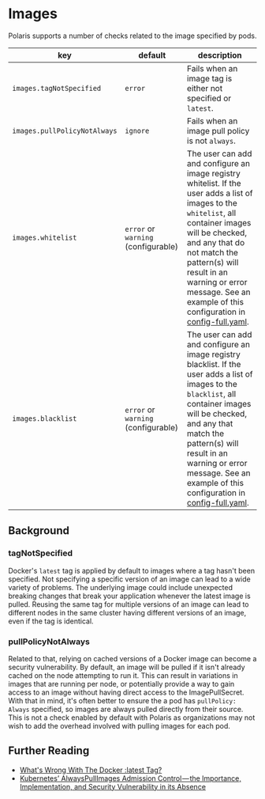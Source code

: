 # Images

Polaris supports a number of checks related to the image specified by pods.

key | default | description
----|---------|------------
`images.tagNotSpecified` | `error` | Fails when an image tag is either not specified or `latest`.
`images.pullPolicyNotAlways` | `ignore` | Fails when an image pull policy is not `always`.
`images.whitelist` | `error` or `warning` (configurable)| The user can add and configure an image registry whitelist. If the user adds a list of images to the `whitelist`, all container images will be checked, and any that do not match the pattern(s) will result in an warning or error message. See an example of this configuration in [config-full.yaml](./examples/config-full.yaml).
`images.blacklist` | `error` or `warning` (configurable) | The user can add and configure an image registry blacklist. If the user adds a list of images to the `blacklist`, all container images will be checked, and any that match the pattern(s) will result in an warning or error message. See an example of this configuration in [config-full.yaml](./examples/config-full.yaml).

## Background
### tagNotSpecified 
Docker's `latest` tag is applied by default to images where a tag hasn't been specified. Not specifying a specific version of an image can lead to a wide variety of problems. The underlying image could include unexpected breaking changes that break your application whenever the latest image is pulled. Reusing the same tag for multiple versions of an image can lead to different nodes in the same cluster having different versions of an image, even if the tag is identical.

### pullPolicyNotAlways
Related to that, relying on cached versions of a Docker image can become a security vulnerability. By default, an image will be pulled if it isn't already cached on the node attempting to run it. This can result in variations in images that are running per node, or potentially provide a way to gain access to an image without having direct access to the ImagePullSecret. With that in mind, it's often better to ensure the a pod has `pullPolicy: Always` specified, so images are always pulled directly from their source. This is not a check enabled by default with Polaris as organizations may not wish to add the overhead involved with pulling images for each pod.

## Further Reading

- [What's Wrong With The Docker :latest Tag?](https://vsupalov.com/docker-latest-tag/)
- [Kubernetes’ AlwaysPullImages Admission Control — the Importance, Implementation, and Security Vulnerability in its Absence](https://medium.com/@trstringer/kubernetes-alwayspullimages-admission-control-the-importance-implementation-and-security-d83ff3815840)
